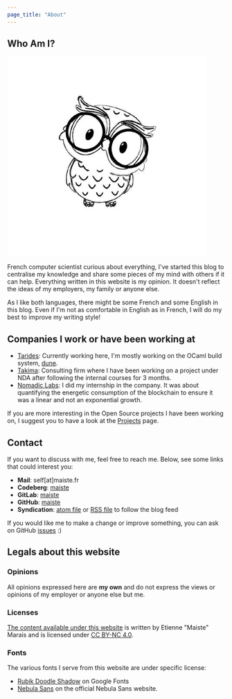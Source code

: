 ```yaml
---
page_title: "About"
---
```


## Who Am I?

<!-- HACK: HTML is needed to give a finner control on the look. -->
<div class="profile">
    <img alt="Profile" src="/static/images/about/profile.jpg" />
    <div>
        <p>
            French computer scientist curious about everything, I've started this blog to
            centralise my knowledge and share some pieces of my mind with others if it can
            help. Everything written in this website is my opinion. It doesn't reflect the
            ideas of my employers, my family or anyone else.
        </p>
        <p>
            As I like both languages, there might be some French and some English in this
            blog. Even if I'm not as comfortable in English as in French, I will do my best
            to improve my writing style!
        </p>
    </div>
</div>

## Companies I work or have been working at

- [Tarides](https://tarides.com/): Currently working here, I'm mostly working
  on the OCaml build system, [dune](https://github.com/ocaml/dune).
- [Takima](https://www.takima.fr/): Consulting firm where I have been working
  on a project under NDA after following the internal courses for 3 months.
- [Nomadic Labs](https://www.nomadic-labs.com/): I did my internship in the
  company. It was about quantifying the energetic consumption of the blockchain
  to ensure it was a linear and not an exponential growth.

If you are more interesting in the Open Source projects I have been working on,
I suggest you to have a look at the [Projects](/projects) page.

<!-- TODO: Add more details about the company and my work there -->

## Contact

If you want to discuss with me, feel free to reach me. Below, see some links
that could interest you:

- **Mail**: self[at]maiste.fr
- **Codeberg**: [maiste](https://codeberg.org/maiste) 
- **GitLab**: [maiste](https://gitlab.comm/maiste) 
- **GitHub**: [maiste](https://github.com/maiste)
- **Syndication**: [atom file](/atom.xml) or [RSS file](./rss.xml) to follow the blog
  feed

If you would like me to make a change or improve something, you can ask on
GitHub [issues](https://codeberg.org/maiste/maiste.fr/issues) :)

## Legals about this website

### Opinions

All opinions expressed here are <strong>my own</strong> and do not express the
views or opinions of my employer or anyone else but me.

### Licenses

[The content available under this website](https://maiste.fr) is written by Etienne "Maiste"
Marais and is licensed under [CC BY-NC
4.0](https://creativecommons.org/licenses/by-nc/4.0/?ref=chooser-v1").

### Fonts

The various fonts I serve from this website are under specific license:

- [Rubik Doodle Shadow](https://fonts.google.com/specimen/Rubik+Doodle+Shadow/license) on Google Fonts
- [Nebula Sans](https://www.nebulasans.com/license/) on the official Nebula Sans website.
